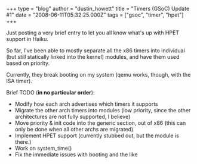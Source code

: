 +++
type = "blog"
author = "dustin_howett"
title = "Timers (GSoC) Update #1"
date = "2008-06-11T05:32:25.000Z"
tags = ["gsoc", "timer", "hpet"]
+++

Just posting a very brief entry to let you all know what's up with HPET support in Haiku.

So far, I've been able to mostly separate all the x86 timers into individual (but still statically linked into the kernel) modules, and have them used based on priority.

Currently, they break booting on my system (qemu works, though, with the ISA timer).

Brief TODO (<b>in no particular order</b>):
<ul><li>Modify how each arch advertises which timers it supports</li>
<li>Migrate the other arch timers into modules (low priority, since the other architectures are not fully supported, I believe)</li>
<li>Move priority & init code into the generic section, out of x86 (this can only be done when all other archs are migrated)</li>
<li>Implement HPET support (currently stubbed out, but the module is there.)</li>
<li>Work on system_time()</li>
<li>Fix the immediate issues with booting and the like</li></ul>